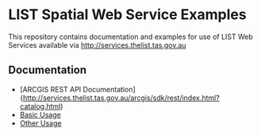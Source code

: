 # LIST Spatial Web Service Examples
This repository contains documentation and examples for use of LIST Web Services available via http://services.thelist.tas.gov.au

## Documentation
* [ARCGIS REST API Documentation]{http://services.thelist.tas.gov.au/arcgis/sdk/rest/index.html?catalog.html)
* [Basic Usage](https://github.com/DPIPWE/list-spatial-web-service-examples/wiki/Basic+Usage)
* [Other Usage](https://github.com/DPIPWE/list-spatial-web-service-examples/wiki/Other+Usage)
